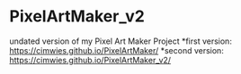 # PixelArtMaker_v2
undated version of my Pixel Art Maker Project
*first version: https://cimwies.github.io/PixelArtMaker/
*second version: https://cimwies.github.io/PixelArtMaker_v2/
